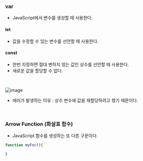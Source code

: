 ### var
- JavaScript에서 변수를 생성할 때 사용한다.

#### let
- 값을 수정할 수 있는 변수를 선언할 때 사용한다.

#### const
- 한번 지정하면 절대 변하지 않는 값인 상수를 선언할 때 사용한다.
- 새로운 값을 할당할 수 없다.

<br>

![image](https://user-images.githubusercontent.com/79950504/180605969-eb2acc46-9339-45cb-9c48-8597bca3c338.png)
- 에러가 발생하는 이유 : 상수 변수에 값을 재할당하려고 했기 때문이다.

<br>

### Arrow Function (화살표 함수)
- JavaScript 함수를 생성하는 또 다른 구문이다.
```JavaScript
function myFnc(){

}
```
